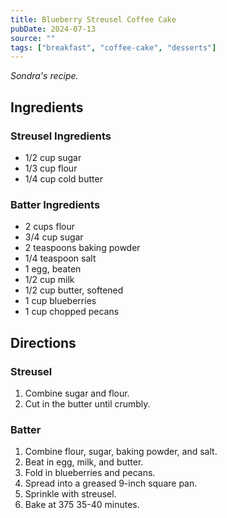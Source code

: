 ```yaml
---
title: Blueberry Streusel Coffee Cake
pubDate: 2024-07-13
source: ""
tags: ["breakfast", "coffee-cake", "desserts"]
---
```


*Sondra's recipe.*

## Ingredients

### Streusel Ingredients

- 1/2 cup sugar
- 1/3 cup flour
- 1/4 cup cold butter

### Batter Ingredients

- 2 cups flour
- 3/4 cup sugar
- 2 teaspoons baking powder
- 1/4 teaspoon salt
- 1 egg, beaten
- 1/2 cup milk
- 1/2 cup butter, softened
- 1 cup blueberries
- 1 cup chopped pecans

## Directions

### Streusel

1. Combine sugar and flour.
2. Cut in the butter until crumbly.

### Batter

1. Combine flour, sugar, baking powder, and salt.
2. Beat in egg, milk, and butter.
3. Fold in blueberries and pecans.
4. Spread into a greased 9-inch square pan.
5. Sprinkle with streusel.
6. Bake at 375 35-40 minutes.

